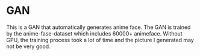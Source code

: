 # GAN
This is a GAN that automatically generates anime face. The GAN is trained by the anime-fase-dataset which includes 60000+ animeface. Without GPU, the training process took a lot of time and the picture I generated may not be very good.
